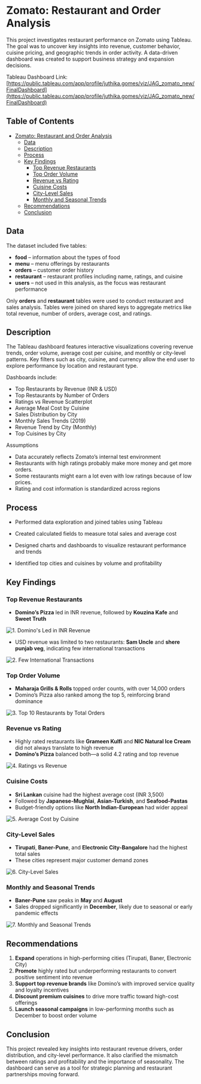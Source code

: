 # Zomato: Restaurant and Order Analysis

This project investigates restaurant performance on Zomato using Tableau. The goal was to uncover key insights into revenue, customer behavior, cuisine pricing, and geographic trends in order activity. A data-driven dashboard was created to support business strategy and expansion decisions.

Tableau Dashboard Link: [https://public.tableau.com/app/profile/juthika.gomes/viz/JAG_zomato_new/FinalDashboard](https://public.tableau.com/app/profile/juthika.gomes/viz/JAG_zomato_new/FinalDashboard)

## Table of Contents

- [Zomato: Restaurant and Order Analysis](#zomato-restaurant-and-order-analysis)
  - [Data](#data)
  - [Description](#description)
  - [Process](#process)
  - [Key Findings](#key-findings)
    - [Top Revenue Restaurants](#top-revenue-restaurants)
    - [Top Order Volume](#top-order-volume)
    - [Revenue vs Rating](#revenue-vs-rating)
    - [Cuisine Costs](#cuisine-costs)
    - [City-Level Sales](#city-level-sales)
    - [Monthly and Seasonal Trends](#monthly-and-seasonal-trends)
  - [Recommendations](#recommendations)
  - [Conclusion](#conclusion)

## Data

The dataset included five tables:

* **food** – information about the types of food
* **menu** – menu offerings by restaurants
* **orders** – customer order history
* **restaurant** – restaurant profiles including name, ratings, and cuisine
* **users** – not used in this analysis, as the focus was restaurant performance

Only **orders** and **restaurant** tables were used to conduct restaurant and sales analysis. Tables were joined on shared keys to aggregate metrics like total revenue, number of orders, average cost, and ratings.

## Description

The Tableau dashboard features interactive visualizations covering revenue trends, order volume, average cost per cuisine, and monthly or city-level patterns. Key filters such as city, cuisine, and currency allow the end user to explore performance by location and restaurant type.

Dashboards include:

* Top Restaurants by Revenue (INR & USD)
* Top Restaurants by Number of Orders
* Ratings vs Revenue Scatterplot
* Average Meal Cost by Cuisine
* Sales Distribution by City
* Monthly Sales Trends (2019)
* Revenue Trend by City (Monthly)
* Top Cuisines by City

Assumptions

* Data accurately reflects Zomato’s internal test environment
* Restaurants with high ratings probably make more money and get more orders.
* Some restaurants might earn a lot even with low ratings because of low prices.
* Rating and cost information is standardized across regions

## Process

* Performed data exploration and joined tables using Tableau  
    
* Created calculated fields to measure total sales and average cost  
    
* Designed charts and dashboards to visualize restaurant performance and trends  
    
* Identified top cities and cuisines by volume and profitability

## Key Findings

### Top Revenue Restaurants

* **Domino’s Pizza** led in INR revenue, followed by **Kouzina Kafe** and **Sweet Truth**

![1. Domino's Led in INR Revenue](1_Dominos_Led_in_INR_Revenue.png)

* USD revenue was limited to two restaurants: **Sam Uncle** and **shere punjab veg**, indicating few international transactions  

![2. Few International Transactions](2_Few_International_Transactions.png)

### Top Order Volume

* **Maharaja Grills & Rolls** topped order counts, with over 14,000 orders
* Domino’s Pizza also ranked among the top 5, reinforcing brand dominance

![3. Top 10 Restaurants by Total Orders](3_Top_10_Restaurants_by_Total_Orders.png)

### Revenue vs Rating

* Highly rated restaurants like **Grameen Kulfi** and **NIC Natural Ice Cream** did not always translate to high revenue
* **Domino’s Pizza** balanced both—a solid 4.2 rating and top revenue

![4. Ratings vs Revenue](4_Ratings_vs_Revenue.png)  

### Cuisine Costs

* **Sri Lankan** cuisine had the highest average cost (INR 3,500)
* Followed by **Japanese-Mughlai**, **Asian-Turkish**, and **Seafood-Pastas**
* Budget-friendly options like **North Indian-European** had wider appeal

![5. Average Cost by Cuisine](5_Average_Cost_by_Cuisine.png)

### City-Level Sales

* **Tirupati**, **Baner-Pune**, and **Electronic City-Bangalore** had the highest total sales
* These cities represent major customer demand zones  

![6. City-Level Sales](6_City_Level_Sales.png)

### Monthly and Seasonal Trends

* **Baner-Pune** saw peaks in **May** and **August**
* Sales dropped significantly in **December**, likely due to seasonal or early pandemic effects  

![7. Monthly and Seasonal Trends](7_Monthly_and_Seasonal_Trends.png)

## Recommendations

1. **Expand** operations in high-performing cities (Tirupati, Baner, Electronic City)
2. **Promote** highly rated but underperforming restaurants to convert positive sentiment into revenue
3. **Support top revenue brands** like Domino’s with improved service quality and loyalty incentives
4. **Discount premium cuisines** to drive more traffic toward high-cost offerings
5. **Launch seasonal campaigns** in low-performing months such as December to boost order volume

## Conclusion

This project revealed key insights into restaurant revenue drivers, order distribution, and city-level performance. It also clarified the mismatch between ratings and profitability and the importance of seasonality. The dashboard can serve as a tool for strategic planning and restaurant partnerships moving forward.
